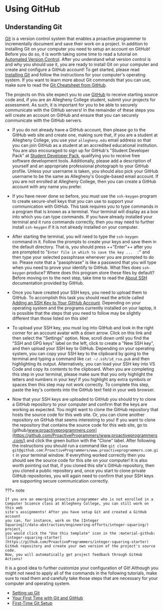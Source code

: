 # Using GitHub

## Understanding Git

[Git](https://git-scm.com/) is a version control system that enables a proactive
programmer to incrementally document and save their work on a project. In
addition to installing Git on your computer you need to setup an account on
GitHub! Before you do so, it is worth taking some time to read a tutorial on
[Automated Version
Control](https://swcarpentry.github.io/git-novice/01-basics.html). After
you understand what version control is and why you should use it, you are ready
to install Git on your computer and create and configure a GitHub account! To
get started, please read [Installing
Git](https://git-scm.com/book/en/v2/Getting-Started-Installing-Git) and follow
the instructions for your computer's operating system. If you want to learn more
about Git commands that you can use, make sure to read the [Git Cheatsheet from
GitHub](https://training.github.com/downloads/github-git-cheat-sheet/).

The projects on this site expect you to use [GitHub](https://github.com/) to
receive starting source code and, if you are an Allegheny College student,
submit your projects for assessment. As such, it is important for you to be able
to securely communicate with the GitHub servers! In the remainder of these steps
you will create an account on GitHub and ensure that you can securely
communicate with the GitHub servers.

- If you do not already have a GitHub account, then please go to the GitHub web
  site and create one, making sure that, if you are a student at Allegheny
  College, you use your `allegheny.edu` email address so that you can join
  GitHub as a student at an accredited educational institution. You are also
  encouraged to sign up for GitHub's "Student Developer Pack" at [Student
  Developer Pack](https://education.github.com/pack), qualifying you to receive
  free software development tools. Additionally, please add a description of
  yourself and an appropriate professional photograph to your GitHub profile.
  Unless your username is taken, you should also pick your GitHub username to be
  the same as Allegheny's Google-based email account. If you are not enrolled at
  Allegheny College, then you can create a GitHub account with any name you
  prefer.

- If you have never done so before, you must use the `ssh-keygen` program to
  create secure-shell keys that you can use to support your communication with
  GitHub. This task requires you to type commands in a program that is known as
  a terminal. Your terminal will display as a box into which you can type
  commands. If you have already installed your terminal and it runs commands
  correctly, then you may need to further install `ssh-keygen` if it is not
  already installed on your computer.

- After starting the terminal, you will need to type the `ssh-keygen` command in
  it. Follow the prompts to create your keys and save them in the default
  directory. That is, you should press ++"Enter"++ after you are prompted to
  "`Enter file in which to save the key ...  :`" and then type your selected
  passphrase whenever you are prompted to do so. Please note that a "passphrase"
  is like a password that you will type when you need to prove your identify to
  GitHub. What files does `ssh-keygen` produce? Where does this program store
  these files by default? Before moving on to the next step, take time to read
  the [About
  SSH](https://docs.github.com/en/github/authenticating-to-github/connecting-to-github-with-ssh/about-ssh)
  documentation provided by GitHub.

- Once you have created your SSH keys, you need to upload them to GitHub. To
  accomplish this task you should read the article called [Adding an SSH Key to
  Your GitHub
  Account](https://docs.github.com/en/github/authenticating-to-github/connecting-to-github-with-ssh/adding-a-new-ssh-key-to-your-github-account).
  Depending on your operating system and the programs currently installed on
  your laptop, it is possible that the steps that you need to follow may be
  slightly different than those listed on this site!

- To upload your SSH key, you must log into GitHub and look in the right corner
  for an account avatar with a down arrow. Click on this link and then select
  the "Settings" option. Now, scroll down until you find the "SSH and GPG
  keys" label on the left, click to create a "New SSH key", and then upload
  your SSH key to GitHub. Depending on your operating system, you can copy
  your SSH key to the clipboard by going to the terminal and typing a command
  like `cat ~/.ssh/id_rsa.pub` and then highlighting its output.
  Alternatively, you can load your SSH key into VS Code and copy its contents
  to the clipboard. When you are completing this step in your terminal, please
  make sure that you only highlight the letters and numbers in your key! If
  you highlight any extra symbols or spaces then this step may not work
  correctly. To complete this step, paste the key's contents into the GitHub
  text field in your web browser.

- Now that your SSH keys are uploaded to GitHub you should try to clone a GitHub
  repository to your computer and confirm that the keys are working as expected.
  You might want to clone the GitHub repository that hosts the source code for
  this web site. Or, you can clone another repository on GitHub that seems
  interesting to you! If you want to clone the repository that contains the
  source code for this web site, go to
  [github/www.proactiveprogrammers.com](https://github.com/ProactiveProgrammers/www.proactiveprogrammers.com/)
  and click the green button with the "Clone" label. After following the
  instructions you should run a command like `git clone
  git@github.com:ProactiveProgrammers/www.proactiveprogrammers.com.git` in your
  terminal window. If everything worked correctly then you should see the source
  code for this site on your computer! It is also worth pointing out that, if
  you cloned this site's GitHub repository, then you cloned a public repository
  and, once you start to clone private GitHub repositories, you will again need
  to confirm that your SSH keys are supporting secure communication correctly.

???+ note

    If you are an emerging proactive programmer who is not enrolled in a
    Computer Science class at Allegheny College, you can still work on this web
    site's assignments! After you have setup Git and created a GitHub account
    you can, for instance, work on the [Integer
    Squaring](/data-abstraction/engineering-efforts/integer-squaring/) project,
    you would click the "Use this template" icon in the :material-github:
    [integer-squaring-starter](https://github.com/ProactiveProgrammers/integer-squaring-starter)
    GitHub repository and create your own version of the project's source code.
    Now, you will automatically get project feedback through GitHub Actions!

It is a good idea to further customize your configuration of Git! Although you
might not need to apply all of the commands in the following tutorials, make
sure to read them and carefully take those steps that are necessary for your
computer and operating system.

- [Setting up Git](https://swcarpentry.github.io/git-novice/02-setup/index.html)
- [Your First Time with Git and GitHub](https://kbroman.org/github_tutorial/pages/first_time.html)
- [First-Time Git Setup](https://git-scm.com/book/en/v2/Getting-Started-First-Time-Git-Setup)
